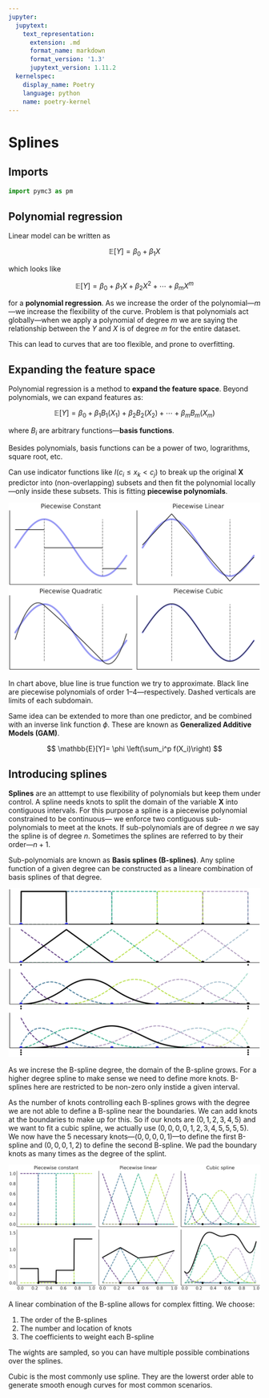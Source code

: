 ```yaml
---
jupyter:
  jupytext:
    text_representation:
      extension: .md
      format_name: markdown
      format_version: '1.3'
      jupytext_version: 1.11.2
  kernelspec:
    display_name: Poetry
    language: python
    name: poetry-kernel
---
```


<!-- #region tags=[] -->
# Splines
<!-- #endregion -->

<!-- #region tags=[] -->
## Imports
<!-- #endregion -->

```python
import pymc3 as pm
```

## Polynomial regression


Linear model can be written as

$$
\mathbb{E}[Y]= \beta_0 + \beta_1 X
$$

which looks like

$$
\mathbb{E}[Y]= \beta_0 + \beta_1 X + \beta_2 X^2 + \cdots + \beta_m X^m
$$

for a **polynomial regression**.
As we increase the order of the polynomial—$m$—we
increase the flexibility of the curve.
Problem is that polynomials act globally—when
we apply a polynomial of degree $m$
we are saying the relationship between the $Y$ and $X$ is of degree $m$
for the entire dataset.

This can lead to curves that are too flexible,
and prone to overfitting.

<!-- #region tags=[] -->
## Expanding the feature space
<!-- #endregion -->

Polynomial regression
is a method to **expand the feature space**.
Beyond polynomials,
we can expand features as:

$$
\mathbb{E}[Y]= \beta_0 + \beta_1 B_{1}(X_{1}) + \beta_2 B_{2}(X_{2}) + \cdots + \beta_m B_{m}(X_{m})
$$

where $B_i$ are arbitrary functions—**basis
functions**.

Besides polynomials,
basis functions
can be a power of two,
lograrithms,
square root,
etc.

Can use indicator functions
like $I(c_i \leq x_k < c_j)$
to break up the original $\boldsymbol{X}$ predictor into (non-overlapping) subsets
and then fit the polynomial locally—only
inside these subsets.
This is fitting **piecewise polynomials**.

![piecewise](images/chapter_5/piecewise.png)

In chart above,
blue line is true function we try to approximate.
Black line are piecewise polynomials of order 1–4—respectively.
Dashed verticals are limits of each subdomain.

Same idea can be extended to more than one predictor,
and be combined with an inverse link function $\phi$.
These are known as **Generalized Additive Models (GAM)**.

$$
\mathbb{E}[Y]= \phi \left(\sum_i^p f(X_i)\right)
$$



## Introducing splines


**Splines** are an atttempt to use flexibility of polynomials
but keep them under control.
A spline needs knots
to split the domain of the variable $\boldsymbol{X}$ into contiguous intervals.
For this purpose a spline is a piecewise polynomial constrained to be continuous—
we enforce two contiguous sub-polynomials to meet at the knots.
If sub-polynomials are of degree $n$
we say the spline is of degree $n$.
Sometimes the splines are referred to by their order—$n + 1$.

Sub-polynomials are known as **Basis splines (B-splines)**.
Any spline function of a given degree
can be constructed as a lineare combination of basis splines of that degree.

![splines basis](images/chapter_5/splines_basis.png)

As we increse the B-spline degree,
the domain of the B-spline grows.
For a higher degree spline to make sense
we need to define more knots.
B-splines here are restricted to be non-zero only
instide a given interval.

As the number of knots controlling each B-splines grows with the degree
we are not able to define a B-spline near the boundaries.
We can add knots at the boundaries to make up for this.
So if our knots are $(0,1,2,3,4,5)$
and we want to fit a cubic spline,
we actually use $(0,0,0,0,1,2,3,4,5,5,5,5)$.
We now have the 5 necessary knots—$(0,0,0,0,1)$—to
define the first B-spline
and $(0,0,0,1,2)$ to define the second B-spline.
We pad the boundary knots as many times as the degree of the splint.

![splines weighted](images/chapter_5/splines_weighted.png)

A linear combination of the B-spline
allows for complex fitting.
We choose:

1. The order of the B-splines
2. The number and location of knots
3. The coefficients to weight each B-spline

The wights are sampled,
so you can have multiple possible combinations over the splines.

Cubic is the most commonly use spline.
They are the lowerst order able to generate smooth enough curves
for most common scenarios.

